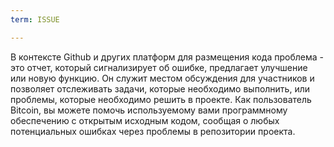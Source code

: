 ```yaml
---
term: ISSUE

---
```

В контексте Github и других платформ для размещения кода проблема - это отчет, который сигнализирует об ошибке, предлагает улучшение или новую функцию. Он служит местом обсуждения для участников и позволяет отслеживать задачи, которые необходимо выполнить, или проблемы, которые необходимо решить в проекте. Как пользователь Bitcoin, вы можете помочь используемому вами программному обеспечению с открытым исходным кодом, сообщая о любых потенциальных ошибках через проблемы в репозитории проекта.